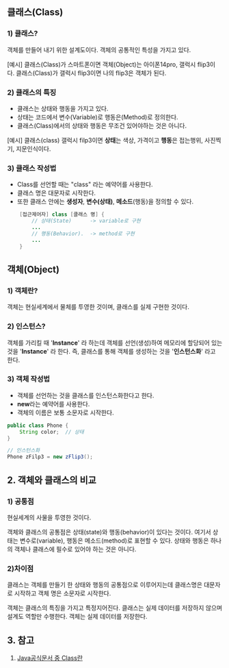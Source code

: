 

## 클래스(Class)


### 1) 클래스?
객체를 만들어 내기 위한 설계도이다. 객체의 공통적인 특성을 가지고 있다. 

[예시]
	클래스(Class)가 스마트폰이면 객체(Object)는 아이폰14pro, 갤럭시 flip3이다. 
	클래스(Class)가 갤럭시 flip3이면 나의 flip3은 객체가 된다. 

### 2) 클래스의 특징
- 클래스는 상태와 행동을 가지고 있다.
- 상태는 코드에서 변수(Variable)로 행동은(Method)로 정의한다.
- 클래스(Class)에서의 상태와 행동은 무조건 있어야하는 것은 아니다.

[예시]
	클래스(class) 갤럭시 filp3이면
	**상태**는 색상, 가격이고 **행동**은 접는행위, 사진찍기, 지문인식이다.

###  3) 클래스 작성법
- Class를 선언할 때는 "class" 라는 예약어를 사용한다.
- 클래스 명은 대문자로 시작한다.
- 또한 클래스 안에는 **생성자**, **변수(상태)**, **메소드**(행동)을 정의할 수 있다. 
~~~Java
	[접근제어자] class [클래스 명] {
		// 상태(State)      -> variable로 구현
		...
		// 행동(Behavior).  -> method로 구현
		...
	}
~~~



## 객체(Object)

### 1) 객체란?
객체는 현실세계에서 물체를 투영한 것이며, 클래스를 실제 구현한 것이다. 
### 2) 인스턴스?
객체를 가리킬 때 '**Instance**' 라 하는데
객체를 선언(생성)하여 메모리에 할당되어 있는 것을 '**Instance**' 라 한다. 
즉, 클래스를 통해 객체를 생성하는 것을 '**인스턴스화**' 라고 한다. 

### 3) 객체 작성법
- 객체를 선언하는 것을 클래스를 인스턴스화한다고 한다.
- **new**라는 예약어를 사용한다. 
- 객체의 이름은 보통 소문자로 시작한다.
~~~Java
public class Phone {
	String color;  // 상태	
}

// 인스턴스화
Phone zFilp3 = new zFlip3();
~~~

## 2. 객체와 클래스의 비교

### 1) 공통점

현실세계의 사물을 투영한 것이다.

객체와 클래스의 공통점은 상태(state)와 행동(behavior)이 있다는 것이다. 
여기서 상태는 변수로(variable), 행동은 메소드(method)로 표현할 수 있다. 
상태와 행동은 하나의 객체나 클래스에 필수로 있어야 하는 것은 아니다.

### 2)차이점
클래스는 객체를 만들기 한 상태와 행동의 공통점으로 이루어지는데
클래스명은 대문자로 시작하고 객체 명은 소문자로 시작한다.

객체는 클래스의 특징을 가지고 특정지어진다. 
클래스는 실제 데이터를 저장하지 않으며 설계도 역할만 수행한다.
객체는 실제 데이터를 저장한다. 


## 3. 참고
1. [Java공식문서 중 Class란](https://docs.oracle.com/javase/tutorial/java/concepts/class.html)